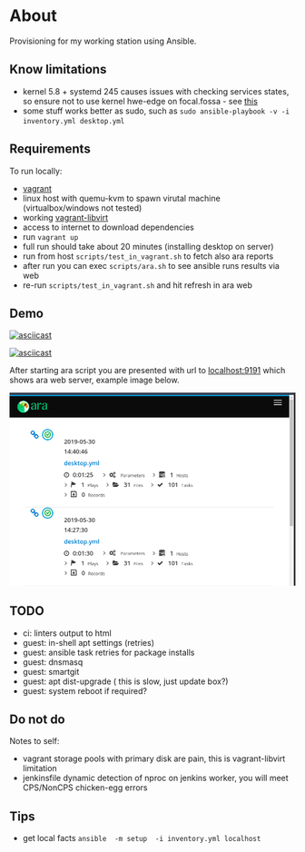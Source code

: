# About

Provisioning for my working station using Ansible.

## Know limitations

* kernel 5.8 + systemd 245 causes issues with checking services states, so ensure not to use kernel hwe-edge on focal.fossa - see [this](https://github.com/ansible/ansible/issues/71528#issuecomment-687620030)
* some stuff works better as sudo, such as `sudo ansible-playbook -v -i inventory.yml desktop.yml`

## Requirements

To run locally:

* [vagrant](https://www.vagrantup.com/)
* linux host with quemu-kvm to spawn virutal machine (virtualbox/windows not tested)
* working [vagrant-libvirt](https://github.com/vagrant-libvirt/vagrant-libvirt)
* access to internet to download dependencies
* run `vagrant up`
* full run should take about 20 minutes (installing desktop on server)
* run from host `scripts/test_in_vagrant.sh` to fetch also ara reports
* after run you can exec `scripts/ara.sh` to see ansible runs results via web
* re-run `scripts/test_in_vagrant.sh` and hit refresh in ara web

## Demo

[![asciicast](https://asciinema.org/a/249319.svg)](https://asciinema.org/a/249319)

[![asciicast](https://asciinema.org/a/249326.svg)](https://asciinema.org/a/249326)

After starting ara script you are presented with url to [localhost:9191](http://localhost:9191)
which shows ara web server, example image below.

![ara web preview](ara.png "ARA web preview example")

## TODO

* ci: linters output to html
* guest: in-shell apt settings (retries)
* guest: ansible task retries for package installs
* guest: dnsmasq
* guest: smartgit
* guest: apt dist-upgrade ( this is slow, just update box?)
* guest: system reboot if required?

## Do not do

Notes to self:

* vagrant storage pools with primary disk are pain,
  this is vagrant-libvirt limitation
* jenkinsfile dynamic detection of nproc on jenkins worker,
  you will meet CPS/NonCPS chicken-egg errors

## Tips

* get local facts `ansible  -m setup  -i inventory.yml localhost`


